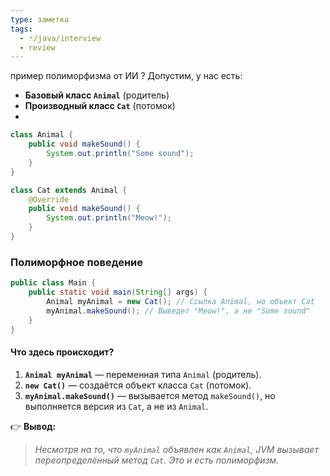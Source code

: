 ```yaml
---
type: заметка
tags:
  - 🃏/java/interview
  - review
---
```

пример полиморфизма от ИИ
?
Допустим, у нас есть:
- **Базовый класс `Animal`** (родитель)
- **Производный класс `Cat`** (потомок)
- 
```java
class Animal {
    public void makeSound() {
        System.out.println("Some sound");
    }
}

class Cat extends Animal {
    @Override
    public void makeSound() {
        System.out.println("Meow!");
    }
}
```

### **Полиморфное поведение**
```java
public class Main {
    public static void main(String[] args) {
        Animal myAnimal = new Cat(); // Ссылка Animal, но объект Cat
        myAnimal.makeSound(); // Выведет "Meow!", а не "Some sound"
    }
}
```

#### **Что здесь происходит?**

1. **`Animal myAnimal`** — переменная типа `Animal` (родитель).
2. **`new Cat()`** — создаётся объект класса `Cat` (потомок).
3. **`myAnimal.makeSound()`** — вызывается метод `makeSound()`, но выполняется версия из `Cat`, а не из `Animal`.

👉 **Вывод:**

> _Несмотря на то, что `myAnimal` объявлен как `Animal`, JVM вызывает переопределённый метод `Cat`. Это и есть полиморфизм._